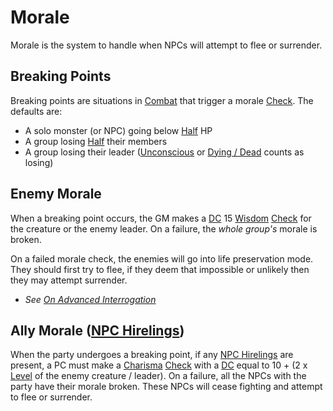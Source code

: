 # Morale

Morale is the system to handle when NPCs will attempt to flee or surrender. 
## Breaking Points
Breaking points are situations in [Combat](../Game%20Procedures/Combat.md) that trigger a morale [Check](../Game%20Procedures/Check.md). The defaults are:
- A solo monster (or NPC) going below [Half](../Foreword/Rule%20for%20rules.md#Halving) HP
- A group losing [Half](../Foreword/Rule%20for%20rules.md#Halving) their members
- A group losing their leader ([Unconscious](../Conditions/Unconscious.md) or [Dying / Dead](..GMions/Dying.md) counts as losing)
## Enemy Morale
When a breaking point occurs, the GM makes a [DC](../Game%20Procedures/DC.md) 15 [Wisdom](../Player%20Characters/Chosen%20Statistics/Wisdom.md) [Check](../Game%20Procedures/Check.md) for the creature or the enemy leader. On a failure, the *whole group's* morale is broken.

On a failed morale check, the enemies will go into life preservation mode. They should first try to flee, if they deem that impossible or unlikely then they may attempt surrender. 
- *See [On Advanced Interrogation](../Foreword/Author's%20Notes/On%20Advanced%20Interrogation.md)*
## Ally Morale ([NPC Hirelings](NPC%20Hirelings.md))
When the party undergoes a breaking point, if any [NPC Hirelings](NPC%20Hirelings.md) are present, a PC must make a [Charisma](../Player%20Characters/Chosen%20Statistics/Charisma.md) [Check](../Game%20Procedures/Check.md) with a [DC](../Game%20Procedures/DC.md) equal to 10 + (2 x [Level](../Player%20Characters/Derived%20Statistics/Level.md) of the enemy creature / leader). On a failure, all the NPCs with the party have their morale broken. These NPCs will cease fighting and attempt to flee or surrender.